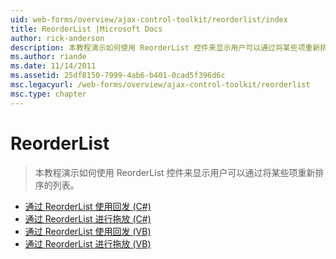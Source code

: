 ```yaml
---
uid: web-forms/overview/ajax-control-toolkit/reorderlist/index
title: ReorderList |Microsoft Docs
author: rick-anderson
description: 本教程演示如何使用 ReorderList 控件来显示用户可以通过将某些项重新排序的列表。
ms.author: riande
ms.date: 11/14/2011
ms.assetid: 25df8150-7999-4ab6-b401-0cad5f396d6c
msc.legacyurl: /web-forms/overview/ajax-control-toolkit/reorderlist
msc.type: chapter
---
```

<a name="reorderlist"></a>ReorderList
====================
> 本教程演示如何使用 ReorderList 控件来显示用户可以通过将某些项重新排序的列表。


- [通过 ReorderList 使用回发 (C#)](using-postbacks-with-reorderlist-cs.md)
- [通过 ReorderList 进行拖放 (C#)](drag-and-drop-via-reorderlist-cs.md)
- [通过 ReorderList 使用回发 (VB)](using-postbacks-with-reorderlist-vb.md)
- [通过 ReorderList 进行拖放 (VB)](drag-and-drop-via-reorderlist-vb.md)
